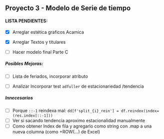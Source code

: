 ## Proyecto 3 - Modelo de Serie de tiempo

#### LISTA PENDIENTES:  

- [X] Arreglar estética graficos Acamica 
- [X] Arreglar Textos y titulares
- [ ] Hacer modelo final Parte C


##### Posibles Mejoras:  

- [ ] Lista de feriados, incorporar atributo
- [ ] Analizar Incorporar test `adfuller` de estacionariedad /tendencia


##### Innecesarios
- [ ] Porque `::-1` reindexa mal: `dd[f'split_{i}_rein'] = df.reindex(index=(res.index[::-1]))`
- [ ] Ver si sacando tendencia aproximo estacionalidad manualmente
- [ ] Como obtener Index de fila y agregarlo como string con .map a una nueva columna (como +ROW(...) de Excel)